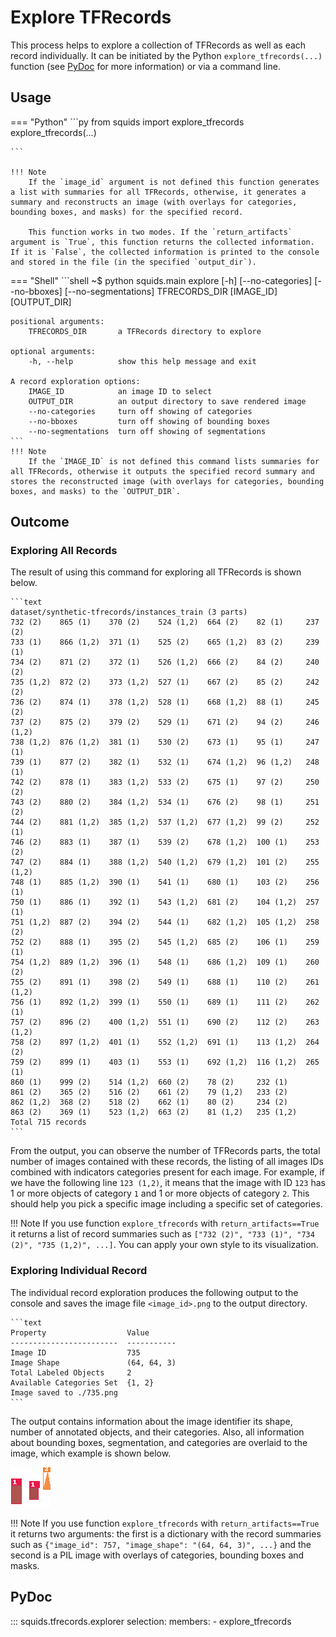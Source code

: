 # Explore TFRecords

This process helps to explore a collection of TFRecords as well as each record individually. It can be initiated by the Python `explore_tfrecords(...)` function (see [PyDoc](#pydoc) for more information)  or via a command line.

## Usage

<!-- Usage tab (Python|Shell)  -->

=== "Python"
    ```py
    from squids import explore_tfrecords
    explore_tfrecords(...)

    ```

    !!! Note
        If the `image_id` argument is not defined this function generates a list with summaries for all TFRecords, otherwise, it generates a summary and reconstructs an image (with overlays for categories, bounding boxes, and masks) for the specified record.

        This function works in two modes. If the `return_artifacts` argument is `True`, this function returns the collected information. If it is `False`, the collected information is printed to the console and stored in the file (in the specified `output_dir`).
=== "Shell"
    ```shell
    ~$ python squids.main explore [-h] [--no-categories] [--no-bboxes] [--no-segmentations] TFRECORDS_DIR [IMAGE_ID] [OUTPUT_DIR]

    positional arguments:
        TFRECORDS_DIR       a TFRecords directory to explore

    optional arguments:
        -h, --help          show this help message and exit

    A record exploration options:
        IMAGE_ID            an image ID to select
        OUTPUT_DIR          an output directory to save rendered image
        --no-categories     turn off showing of categories
        --no-bboxes         turn off showing of bounding boxes
        --no-segmentations  turn off showing of segmentations
    ```
    !!! Note
        If the `IMAGE_ID` is not defined this command lists summaries for all TFRecords, otherwise it outputs the specified record summary and stores the reconstructed image (with overlays for categories, bounding boxes, and masks) to the `OUTPUT_DIR`.

## Outcome

### Exploring All Records

The result of using this command for exploring all TFRecords is shown below.

    ```text
    dataset/synthetic-tfrecords/instances_train (3 parts)
    732 (2)    865 (1)    370 (2)    524 (1,2)  664 (2)    82 (1)     237 (2)
    733 (1)    866 (1,2)  371 (1)    525 (2)    665 (1,2)  83 (2)     239 (1)
    734 (2)    871 (2)    372 (1)    526 (1,2)  666 (2)    84 (2)     240 (2)
    735 (1,2)  872 (2)    373 (1,2)  527 (1)    667 (2)    85 (2)     242 (2)
    736 (2)    874 (1)    378 (1,2)  528 (1)    668 (1,2)  88 (1)     245 (2)
    737 (2)    875 (2)    379 (2)    529 (1)    671 (2)    94 (2)     246 (1,2)
    738 (1,2)  876 (1,2)  381 (1)    530 (2)    673 (1)    95 (1)     247 (1)
    739 (1)    877 (2)    382 (1)    532 (1)    674 (1,2)  96 (1,2)   248 (1)
    742 (2)    878 (1)    383 (1,2)  533 (2)    675 (1)    97 (2)     250 (2)
    743 (2)    880 (2)    384 (1,2)  534 (1)    676 (2)    98 (1)     251 (2)
    744 (2)    881 (1,2)  385 (1,2)  537 (1,2)  677 (1,2)  99 (2)     252 (1)
    746 (2)    883 (1)    387 (1)    539 (2)    678 (1,2)  100 (1)    253 (2)
    747 (2)    884 (1)    388 (1,2)  540 (1,2)  679 (1,2)  101 (2)    255 (1,2)
    748 (1)    885 (1,2)  390 (1)    541 (1)    680 (1)    103 (2)    256 (1)
    750 (1)    886 (1)    392 (1)    543 (1,2)  681 (2)    104 (1,2)  257 (1)
    751 (1,2)  887 (2)    394 (2)    544 (1)    682 (1,2)  105 (1,2)  258 (2)
    752 (2)    888 (1)    395 (2)    545 (1,2)  685 (2)    106 (1)    259 (1)
    754 (1,2)  889 (1,2)  396 (1)    548 (1)    686 (1,2)  109 (1)    260 (2)
    755 (2)    891 (1)    398 (2)    549 (1)    688 (1)    110 (2)    261 (1,2)
    756 (1)    892 (1,2)  399 (1)    550 (1)    689 (1)    111 (2)    262 (1)
    757 (2)    896 (2)    400 (1,2)  551 (1)    690 (2)    112 (2)    263 (1,2)
    758 (2)    897 (1,2)  401 (1)    552 (1,2)  691 (1)    113 (1,2)  264 (2)
    759 (2)    899 (1)    403 (1)    553 (1)    692 (1,2)  116 (1,2)  265 (1)
    860 (1)    999 (2)    514 (1,2)  660 (2)    78 (2)     232 (1)
    861 (2)    365 (2)    516 (2)    661 (2)    79 (1,2)   233 (2)
    862 (1,2)  368 (2)    518 (2)    662 (1)    80 (2)     234 (2)
    863 (2)    369 (1)    523 (1,2)  663 (2)    81 (1,2)   235 (1,2)
    Total 715 records
    ```

From the output, you can observe the number of TFRecords parts, the total number of images contained with these records, the listing of all images IDs combined with indicators categories present for each image. For example, if we have the following line `123 (1,2)`, it means that the image with ID `123` has 1 or more objects of category `1` and 1 or more objects of category `2`. This should help you pick a specific image including a specific set of categories.

!!! Note
    If you use  function `explore_tfrecords` with `return_artifacts==True` it returns a list of record summaries such as `["732 (2)", "733 (1)", "734 (2)", "735 (1,2)", ...]`. You can apply your own style to its visualization.

### Exploring Individual Record

The individual record exploration produces the following output to the console and saves the image file `<image_id>.png` to the output directory.

    ```text
    Property                  Value
    ------------------------  -----------
    Image ID                  735
    Image Shape               (64, 64, 3)
    Total Labeled Objects     2
    Available Categories Set  {1, 2}
    Image saved to ./735.png
    ```

The output contains information about the image identifier its shape, number of annotated objects, and their categories. Also, all information about bounding boxes, segmentation, and categories are overlaid to the image, which example is shown below.

![image with overlays](images/image_with_overlays.png)

!!! Note
    If you use  function `explore_tfrecords` with `return_artifacts==True` it returns two arguments: the first is a dictionary with the record summaries such as `{"image_id": 757, "image_shape": "(64, 64, 3)", ...}` and the second is a PIL image with overlays of categories, bounding boxes and masks.

## PyDoc

::: squids.tfrecords.explorer
    selection:
      members:
        - explore_tfrecords
